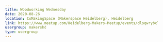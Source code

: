 ```yaml
---
title: Woodworking Wednesday
date: 2020-08-26
location: CoMakingSpace (Makerspace Heidelberg), Heidelberg
link: https://www.meetup.com/Heidelberg-Makers-Meetup/events/dlsqwrybclbjc/
usergroup: makershd
type: usergroup
---
```

